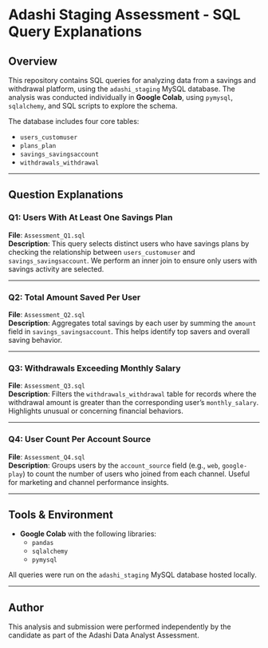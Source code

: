 # Adashi Staging Assessment - SQL Query Explanations

## Overview

This repository contains SQL queries for analyzing data from a savings and withdrawal platform, using the `adashi_staging` MySQL database. The analysis was conducted individually in **Google Colab**, using `pymysql`, `sqlalchemy`, and SQL scripts to explore the schema.

The database includes four core tables:
- `users_customuser`
- `plans_plan`
- `savings_savingsaccount`
- `withdrawals_withdrawal`

---

## Question Explanations

### Q1: Users With At Least One Savings Plan

**File**: `Assessment_Q1.sql`  
**Description**: This query selects distinct users who have savings plans by checking the relationship between `users_customuser` and `savings_savingsaccount`. We perform an inner join to ensure only users with savings activity are selected.

---

### Q2: Total Amount Saved Per User

**File**: `Assessment_Q2.sql`  
**Description**: Aggregates total savings by each user by summing the `amount` field in `savings_savingsaccount`. This helps identify top savers and overall saving behavior.

---

### Q3: Withdrawals Exceeding Monthly Salary

**File**: `Assessment_Q3.sql`  
**Description**: Filters the `withdrawals_withdrawal` table for records where the withdrawal amount is greater than the corresponding user’s `monthly_salary`. Highlights unusual or concerning financial behaviors.

---

### Q4: User Count Per Account Source

**File**: `Assessment_Q4.sql`  
**Description**: Groups users by the `account_source` field (e.g., `web`, `google-play`) to count the number of users who joined from each channel. Useful for marketing and channel performance insights.

---

## Tools & Environment

- **Google Colab** with the following libraries:
  - `pandas`
  - `sqlalchemy`
  - `pymysql`

All queries were run on the `adashi_staging` MySQL database hosted locally.

---

## Author

This analysis and submission were performed independently by the candidate as part of the Adashi Data Analyst Assessment.